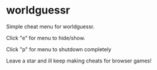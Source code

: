 # worldguessr


Simple cheat menu for worldguessr.

Click "e" for menu to hide/show.

Click "p" for menu to shutdown completely

Leave a star and ill keep making cheats for browser games!
